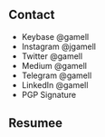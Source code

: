 ## Contact

- Keybase @gamell
- Instagram @jgamell
- Twitter @gamell
- Medium @gamell
- Telegram @gamell
- LinkedIn @gamell
- PGP Signature

## Resumee